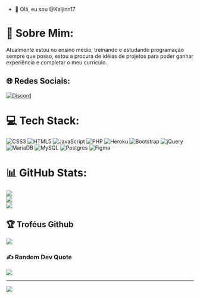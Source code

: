 - 👋 Olá, eu sou @Kaijinn17

# 💫 Sobre Mim:
Atualmente estou no ensino médio, treinando e estudando programação sempre que posso, estou a procura de idéias de projetos para poder ganhar experiência e completar o meu currículo.


## 🌐 Redes Sociais:
[![Discord](https://img.shields.io/badge/Discord-%237289DA.svg?logo=discord&logoColor=white)](htttps://discord.gg/FLOKIrage#1689) 

# 💻 Tech Stack:
![CSS3](https://img.shields.io/badge/css3-%231572B6.svg?style=for-the-badge&logo=css3&logoColor=white) ![HTML5](https://img.shields.io/badge/html5-%23E34F26.svg?style=for-the-badge&logo=html5&logoColor=white) ![JavaScript](https://img.shields.io/badge/javascript-%23323330.svg?style=for-the-badge&logo=javascript&logoColor=%23F7DF1E) ![PHP](https://img.shields.io/badge/php-%23777BB4.svg?style=for-the-badge&logo=php&logoColor=white) ![Heroku](https://img.shields.io/badge/heroku-%23430098.svg?style=for-the-badge&logo=heroku&logoColor=white) ![Bootstrap](https://img.shields.io/badge/bootstrap-%23563D7C.svg?style=for-the-badge&logo=bootstrap&logoColor=white) ![jQuery](https://img.shields.io/badge/jquery-%230769AD.svg?style=for-the-badge&logo=jquery&logoColor=white) ![MariaDB](https://img.shields.io/badge/MariaDB-003545?style=for-the-badge&logo=mariadb&logoColor=white) ![MySQL](https://img.shields.io/badge/mysql-%2300f.svg?style=for-the-badge&logo=mysql&logoColor=white) ![Postgres](https://img.shields.io/badge/postgres-%23316192.svg?style=for-the-badge&logo=postgresql&logoColor=white) 	![Figma](https://img.shields.io/badge/figma-%23F24E1E.svg?style=for-the-badge&logo=figma&logoColor=white)
# 📊 GitHub Stats:
![](https://github-readme-stats.vercel.app/api?username=Kaijinn17&theme=dark&hide_border=false&include_all_commits=false&count_private=false)<br/>
![](https://github-readme-streak-stats.herokuapp.com/?user=Kaijinn17&theme=dark&hide_border=false)<br/>
![](https://github-readme-stats.vercel.app/api/top-langs/?username=Kaijinn17&theme=dark&hide_border=false&include_all_commits=false&count_private=false&layout=compact)

## 🏆 Troféus Github
![](https://github-profile-trophy.vercel.app/?username=Kaijinn17&theme=tokyonight&no-frame=false&no-bg=true&margin-w=4)

### ✍️ Random Dev Quote
![](https://quotes-github-readme.vercel.app/api?type=horizontal&theme=tokyonight)

---
[![](https://visitcount.itsvg.in/api?id=Kaijinn17&icon=2&color=6)](https://visitcount.itsvg.in)
